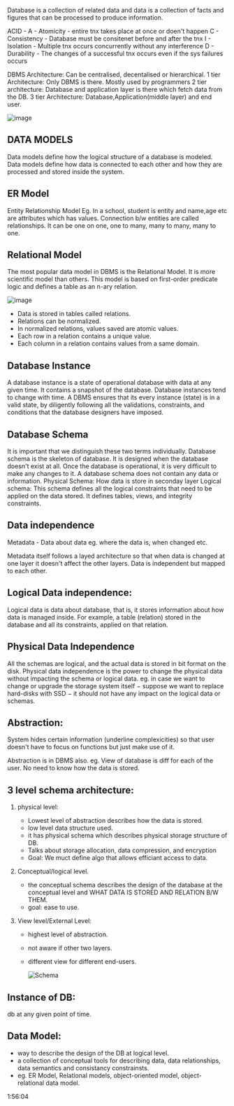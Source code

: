 Database is a collection of related data and data is a collection of facts and figures that can be processed to produce information.

ACID - 
A - Atomicity - entire tnx takes place at once or doen't happen
C - Consistency - Database must be consitenet before and after the tnx
I - Isolation -  Multiple tnx occurs concurrently without any interference
D - Durability - The changes of a successful tnx occurs even if the sys failures occurs

DBMS Architecture:
Can be centralised, decentalised or hierarchical.
1 tier Architecture: Only DBMS is there. Mostly used by programmers
2 tier architecture: Database and application layer is there which fetch data from the DB.
3 tier Architecture: Database,Application(middle layer) and end user. 

![image](https://github.com/rrairajeev/SQL/assets/169693667/6c3e2437-877b-49d4-a248-1f3da2fc4de7)

## DATA MODELS
Data models define how the logical structure of a database is modeled. Data models define how data is connected to each other and how they are processed and stored inside the system.

## ER Model
Entity Relationship Model
Eg. In a school, student is entity and name,age etc are attributes which has values.
Connection b/w entities are called relationships.
It can be one on one, one to many, many to many, many to one.


## Relational Model
The most popular data model in DBMS is the Relational Model. It is more scientific model than others. This model is based on first-order predicate logic and defines a table as an n-ary relation.

![image](https://github.com/rrairajeev/SQL/assets/169693667/93dcd07a-c0c4-45db-8af4-c70ed2a4882d)

* Data is stored in tables called relations.
* Relations can be normalized.
* In normalized relations, values saved are atomic values.
* Each row in a relation contains a unique value.
* Each column in a relation contains values from a same domain.


## Database Instance
A database instance is a state of operational database with data at any given time. It contains a snapshot of the database. Database instances tend to change with time. A DBMS ensures that its every instance (state) is in a valid state, by diligently following all the validations, constraints, and conditions that the database designers have imposed.


## Database Schema
It is important that we distinguish these two terms individually. Database schema is the skeleton of database. It is designed when the database doesn't exist at all. Once the database is operational, it is very difficult to make any changes to it. A database schema does not contain any data or information.
Physical Schema: How data is store in seconday layer
Logical schema: This schema defines all the logical constraints that need to be applied on the data stored. It defines tables, views, and integrity constraints.


## Data independence

Metadata -  Data about data 
eg. where the data is, when changed etc.

Metadata itself follows a layed architecture so that when data is changed at one layer it doesn't affect the other layers.
Data is independent but mapped to each other. 

## Logical Data independence: 
Logical data is data about database, that is, it stores information about how data is managed inside. For example, a table (relation) stored in the database and all its constraints, applied on that relation.

## Physical Data Independence
All the schemas are logical, and the actual data is stored in bit format on the disk. Physical data independence is the power to change the physical data without impacting the schema or logical data.
eg. in case we want to change or upgrade the storage system itself − suppose we want to replace hard-disks with SSD − it should not have any impact on the logical data or schemas.

## Abstraction:
System hides certain information (underline complexicities) so that user doesn't have to focus on functions but just make use of it. 

Abstraction is in DBMS also.
eg. View of database is diff for each of the user. No need to know how the data is stored.

## 3 level schema architecture:
1. physical level:
   * Lowest level of abstraction describes how the data is stored.
   * low level data structure used.
   * it has physical schema which describes physical storage structure of DB.
   * Talks about storage allocation, data compression, and encryption
   * Goal: We muct define algo that allows efficiant access to data.

2. Conceptual/logical level.
   * the conceptual schema describes the design of the database at the conceptual level and WHAT DATA IS STORED AND RELATION B/W THEM.
   * goal: ease to use.

3. View level/External Level:
   * highest level of abstraction.
   * not aware if other two layers.
   * different view for different end-users.


     ![Schema](https://github.com/rrairajeev/SQL/assets/169693667/c2fbd8ee-df93-409c-a7c2-03b33ec7ae2f)


## Instance of DB:
  db at any given point of time.


## Data Model:
* way to describe the design of the DB at logical level.
* a collection of conceptual tools for describing data, data relationships, data semantics and consistancy constrainsts.
* eg. ER Model, Relational models, object-oriented model, object-relational data model.

1:56:04
